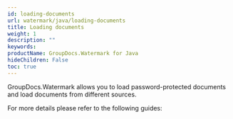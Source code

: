 ```yaml
---
id: loading-documents
url: watermark/java/loading-documents
title: Loading documents
weight: 1
description: ""
keywords: 
productName: GroupDocs.Watermark for Java
hideChildren: False
toc: true
---
```

GroupDocs.Watermark allows you to load password-protected documents and load documents from different sources.

For more details please refer to the following guides:

